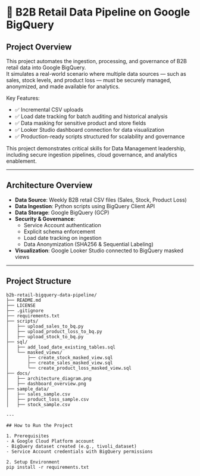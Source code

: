 # 🛒 B2B Retail Data Pipeline on Google BigQuery

## Project Overview

This project automates the ingestion, processing, and governance of B2B retail data into Google BigQuery.  
It simulates a real-world scenario where multiple data sources — such as sales, stock levels, and product loss — must be securely managed, anonymized, and made available for analytics.

Key Features:
- ✅ Incremental CSV uploads
- ✅ Load date tracking for batch auditing and historical analysis
- ✅ Data masking for sensitive product and store fields
- ✅ Looker Studio dashboard connection for data visualization
- ✅ Production-ready scripts structured for scalability and governance

This project demonstrates critical skills for Data Management leadership, including secure ingestion pipelines, cloud governance, and analytics enablement.

---

## Architecture Overview

- **Data Source**: Weekly B2B retail CSV files (Sales, Stock, Product Loss)
- **Data Ingestion**: Python scripts using BigQuery Client API
- **Data Storage**: Google BigQuery (GCP)
- **Security & Governance**:
  - Service Account authentication
  - Explicit schema enforcement
  - Load date tracking on ingestion
  - Data Anonymization (SHA256 & Sequential Labeling)
- **Visualization**: Google Looker Studio connected to BigQuery masked views

---

## Project Structure

```plaintext
b2b-retail-bigquery-data-pipeline/
├── README.md
├── LICENSE
├── .gitignore
├── requirements.txt
├── scripts/
│   ├── upload_sales_to_bq.py
│   ├── upload_product_loss_to_bq.py
│   ├── upload_stock_to_bq.py
├── sql/
│   ├── add_load_date_existing_tables.sql
│   └── masked_views/
│       ├── create_stock_masked_view.sql
│       ├── create_sales_masked_view.sql
│       └── create_product_loss_masked_view.sql
├── docs/
│   ├── architecture_diagram.png
│   ├── dashboard_overview.png
├── sample_data/
│   ├── sales_sample.csv
│   ├── product_loss_sample.csv
│   ├── stock_sample.csv

---

## How to Run the Project

1. Prerequisites
- A Google Cloud Platform account
- BigQuery dataset created (e.g., tivoli_dataset)
- Service Account credentials with BigQuery permissions

2. Setup Environment
pip install -r requirements.txt
